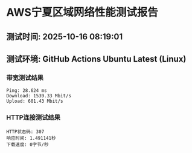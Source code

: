 # AWS宁夏区域网络性能测试报告
## 测试时间: 2025-10-16 08:19:01
## 测试环境: GitHub Actions Ubuntu Latest (Linux)

### 带宽测试结果
```
Ping: 28.624 ms
Download: 1539.33 Mbit/s
Upload: 601.43 Mbit/s
```

### HTTP连接测试结果
```
HTTP状态码: 307
响应时间: 1.491141秒
下载速度: 0字节/秒
```

